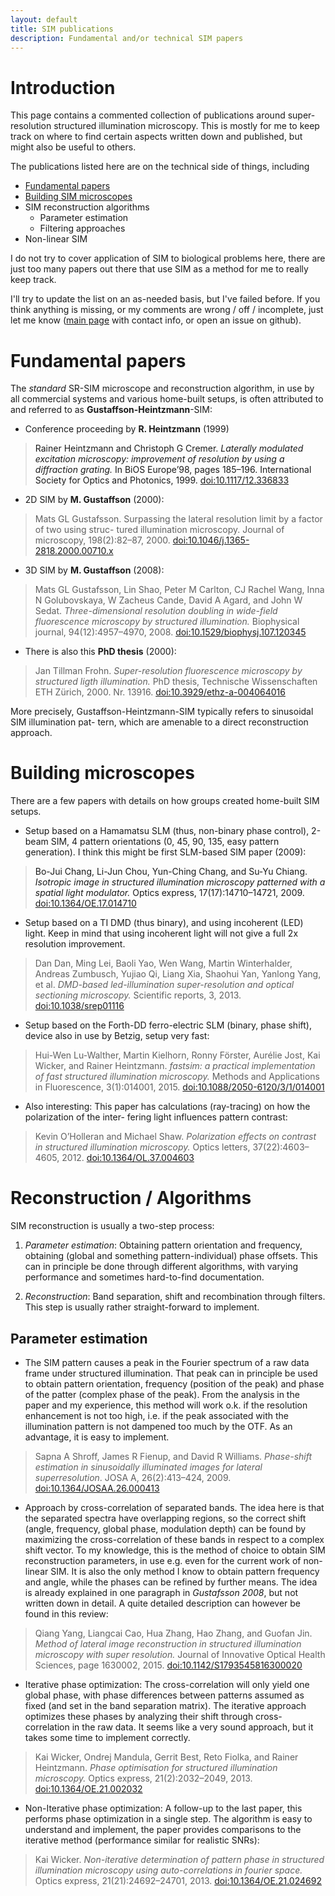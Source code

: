 ```yaml
--- 
layout: default
title: SIM publications
description: Fundamental and/or technical SIM papers
--- 
```


# Introduction

This page contains a commented collection of publications around super-resolution structured
illumination microscopy. This is mostly for me to keep track on where 
to find certain aspects written down and published, but might also be useful to others.


The publications listed here are on the technical side
of things, including
* [Fundamental papers](#fundamentals)
* [Building SIM microscopes](#building)
* SIM reconstruction algorithms
  * Parameter estimation
  * Filtering approaches
* Non-linear SIM

I do not try to cover application of SIM to biological problems here, there are just too
many papers out there that use SIM as a method for me to really keep track.


I'll try to update the list on an as-needed basis, but I've failed before.
If you think anything is missing, or my comments are wrong / off / incomplete, 
just let me know ([main page](../index.html) with contact info, or open an issue on github). 

# Fundamental papers <a name="fundamentals" />

The _standard_ SR-SIM microscope and reconstruction algorithm,
in use by all commercial systems and various home-built setups, 
is often attributed to and referred to as __Gustaffson-Heintzmann__-SIM:


* Conference proceeding by __R. Heintzmann__ (1999)
> Rainer Heintzmann and Christoph G Cremer. _Laterally modulated excitation microscopy:
> improvement of resolution by using a diffraction grating._ In BiOS Europe’98, pages 185–196.
> International Society for Optics and Photonics, 1999. [doi:10.1117/12.336833](http://dx.doi.org/10.1117/12.336833)

* 2D SIM by __M. Gustaffson__ (2000):
> Mats GL Gustafsson. Surpassing the lateral resolution limit by a factor of two using struc-
> tured illumination microscopy. Journal of microscopy, 198(2):82–87, 2000. 
> [doi:10.1046/j.1365-2818.2000.00710.x](http://dx.doi.org/10.1046/j.1365-2818.2000.00710.x)

* 3D SIM by __M. Gustaffson__ (2008):
> Mats GL Gustafsson, Lin Shao, Peter M Carlton, CJ Rachel Wang, Inna N Golubovskaya,
> W Zacheus Cande, David A Agard, and John W Sedat. _Three-dimensional resolution doubling 
> in wide-field fluorescence microscopy by structured illumination._ Biophysical journal,
> 94(12):4957–4970, 2008. [doi:10.1529/biophysj.107.120345](http://dx.doi.org/10.1529/biophysj.107.120345)

* There is also this __PhD thesis__ (2000):
> Jan Tillman Frohn. _Super-resolution fluorescence microscopy by structured ligth illumination._
> PhD thesis, Technische Wissenschaften ETH Zürich, 2000. Nr. 13916. 
> [doi:10.3929/ethz-a-004064016](http://dx.doi.org/10.3929/ethz-a-004064016)

More precisely, Gustaffson-Heintzmann-SIM typically refers to sinusoidal SIM illumination pat-
tern, which are amenable to a direct reconstruction approach.

# Building microscopes <a name="building" />

There are a few papers with details on how groups created home-built SIM setups.

* Setup based on a Hamamatsu SLM (thus, non-binary phase control), 2-beam SIM, 4 pattern
orientations (0, 45, 90, 135, easy pattern generation). I think this might be first SLM-based
SIM paper (2009):
> Bo-Jui Chang, Li-Jun Chou, Yun-Ching Chang, and Su-Yu Chiang. _Isotropic image in structured 
> illumination microscopy patterned with a spatial light modulator._ Optics express,
> 17(17):14710–14721, 2009. [doi:10.1364/OE.17.014710](http://dx.doi.org/10.1364/OE.17.014710)

* Setup based on a TI DMD (thus binary), and using incoherent (LED) light. Keep in mind that using
incoherent light will not give a full 2x resolution improvement.
> Dan Dan, Ming Lei, Baoli Yao, Wen Wang, Martin Winterhalder, Andreas Zumbusch, Yujiao
> Qi, Liang Xia, Shaohui Yan, Yanlong Yang, et al. _DMD-based led-illumination super-resolution
> and optical sectioning microscopy._ 
> Scientific reports, 3, 2013. [doi:10.1038/srep01116](http://dx.doi.org/10.1038/srep01116)

* Setup based on the Forth-DD ferro-electric SLM (binary, phase shift), device also in use by
Betzig, setup very fast:
> Hui-Wen Lu-Walther, Martin Kielhorn, Ronny Förster, Aurélie Jost, Kai Wicker, and Rainer
> Heintzmann. _fastsim: a practical implementation of fast structured illumination microscopy._
> Methods and Applications in Fluorescence, 3(1):014001, 2015. 
> [doi:10.1088/2050-6120/3/1/014001](http://dx.doi.org/10.1088/2050-6120/3/1/014001)

* Also interesting: This paper has calculations (ray-tracing) on how the polarization of the inter-
fering light influences pattern contrast:
> Kevin O’Holleran and Michael Shaw. _Polarization effects on contrast in structured illumination
> microscopy._ Optics letters, 37(22):4603–4605, 2012. [doi:10.1364/OL.37.004603](http://dx.doi.org/10.1364/OL.37.004603)

# Reconstruction / Algorithms

SIM reconstruction is usually a two-step process:
1. _Parameter estimation_: Obtaining pattern orientation and frequency, obtaining (global and
something pattern-individual) phase offsets. This can in principle be done
through different algorithms, with varying performance and sometimes hard-to-find documentation.

2. _Reconstruction_: Band separation, shift and recombination through filters. This step is usually 
rather straight-forward to implement.

## Parameter estimation

* The SIM pattern causes a peak in the Fourier spectrum of a raw data frame under structured
illumination. That peak can in principle be used to obtain pattern orientation, frequency
(position of the peak) and phase of the patter (complex phase of the peak).
From the analysis in the paper and my experience, this method will work o.k. if the resolution
enhancement is not too high, i.e. if the peak associated with the illumination pattern is not
dampened too much by the OTF. As an advantage, it is easy to implement.
> Sapna A Shroff, James R Fienup, and David R Williams. _Phase-shift estimation in sinusoidally
> illuminated images for lateral superresolution_. JOSA A, 26(2):413–424, 2009. 
> [doi:10.1364/JOSAA.26.000413](http://dx.doi.org/10.1364/JOSAA.26.000413)

* Approach by cross-correlation of separated bands. The idea here is that the separated
spectra have overlapping regions, so the correct shift (angle, frequency, global phase, modulation depth) 
can be found by maximizing the cross-correlation of these bands in respect to a
complex shift vector. 
To my knowledge, this is the method of choice to obtain SIM reconstruction parameters,
in use e.g. even for the current work of non-linear SIM. It is also the only method I know to
obtain pattern frequency and angle, while the phases can be refined by further means.
The idea is already explained in one paragraph in _Gustafsson 2008_, but not written
down in detail. A quite detailed description can however be found in this review:
>   Qiang Yang, Liangcai Cao, Hua Zhang, Hao Zhang, and Guofan Jin. 
>   _Method of lateral image reconstruction in structured illumination microscopy with super resolution._
>   Journal of Innovative Optical Health Sciences, page 1630002, 2015. 
>   [doi:10.1142/S1793545816300020](http://dx.doi.org/10.1142/S1793545816300020)


* Iterative phase optimization: The cross-correlation will only yield one global phase, with phase
differences between patterns assumed as fixed (and set in the band separation matrix). The
iterative approach optimizes these phases by analyzing their shift through cross-correlation in
the raw data. It seems like a very sound approach, but it takes some time to implement correctly.
> Kai Wicker, Ondrej Mandula, Gerrit Best, Reto Fiolka, and Rainer Heintzmann. _Phase
> optimisation for structured illumination microscopy._ Optics express, 21(2):2032–2049, 2013.
> [doi:10.1364/OE.21.002032](http://dx.doi.org/10.1364/OE.21.002032)

* Non-Iterative phase optimization: A follow-up to the last paper, this performs phase 
optimization in a single step. The algorithm is easy to understand and implement, the paper
provides comparisons to the iterative method (performance similar for realistic SNRs):
> Kai Wicker. _Non-iterative determination of pattern phase in structured illumination 
> microscopy using auto-correlations in fourier space._ Optics express, 21(21):24692–24701, 2013.
> [doi:10.1364/OE.21.024692](http://dx.doi.org/10.1364/OE.21.024692)



